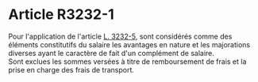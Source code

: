 # Article R3232-1

 

  
Pour l'application de l'article [L. 3232-5][1], sont considérés comme des éléments constitutifs du salaire les avantages en nature et les majorations diverses ayant le caractère de fait d'un complément de salaire.   
Sont exclues les sommes versées à titre de remboursement de frais et la prise en charge des frais de transport.

 [1]: /affichCodeArticle.do?cidTexte=LEGITEXT000006072050&idArticle=LEGIARTI000006902849&dateTexte=&categorieLien=cid